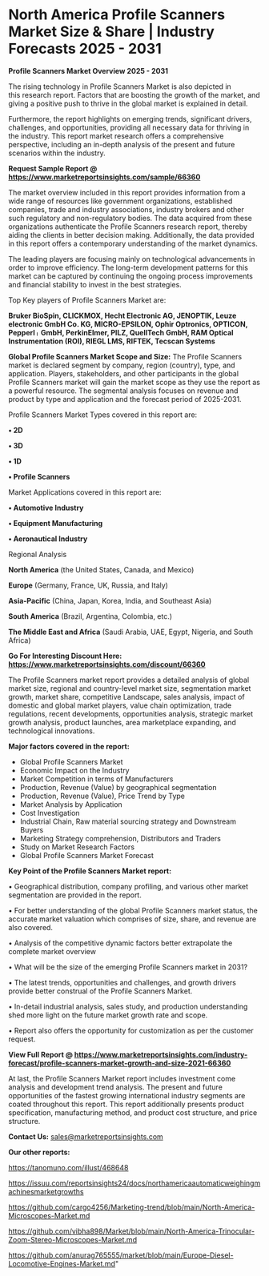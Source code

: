 # North America Profile Scanners Market Size & Share | Industry Forecasts 2025 - 2031

<Strong> Profile Scanners Market Overview 2025 - 2031</strong>

The rising technology in Profile Scanners Market is also depicted in this research report. Factors that are boosting the growth of the market, and giving a positive push to thrive in the global market is explained in detail.

Furthermore, the report highlights on emerging trends, significant drivers, challenges, and opportunities, providing all necessary data for thriving in the industry. This report market research offers a comprehensive perspective, including an in-depth analysis of the present and future scenarios within the industry.

<strong>Request Sample Report @ <a href=https://www.marketreportsinsights.com/sample/66360>https://www.marketreportsinsights.com/sample/66360</a></strong>

The market overview included in this report provides information from a wide range of resources like government organizations, established companies, trade and industry associations, industry brokers and other such regulatory and non-regulatory bodies. The data acquired from these organizations authenticate the Profile Scanners research report, thereby aiding the clients in better decision making. Additionally, the data provided in this report offers a contemporary understanding of the market dynamics.

The leading players are focusing mainly on technological advancements in order to improve efficiency. The long-term development patterns for this market can be captured by continuing the ongoing process improvements and financial stability to invest in the best strategies.

Top Key players of Profile Scanners Market are:

<strong>Bruker BioSpin, CLICKMOX, Hecht Electronic AG, JENOPTIK, Leuze electronic GmbH Co. KG, MICRO-EPSILON, Ophir Optronics, OPTICON, Pepperlᛧ GmbH, PerkinElmer, PILZ, QuellTech GmbH, RAM Optical Instrumentation (ROI), RIEGL LMS, RIFTEK, Tecscan Systems</strong>

<strong><b>Global Profile Scanners Market Scope and Size:</b></strong>
The Profile Scanners market is declared segment by company, region (country), type, and application. Players, stakeholders, and other participants in the global Profile Scanners market will gain the market scope as they use the report as a powerful resource. The segmental analysis focuses on revenue and product by type and application and the forecast period of 2025-2031.

Profile Scanners Market Types covered in this report are:

<strong>• 2D

• 3D

• 1D

• Profile Scanners</strong>

Market Applications covered in this report are:

<strong>• Automotive Industry

• Equipment Manufacturing

• Aeronautical Industry</strong> 

Regional Analysis

<strong>North America</strong> (the United States, Canada, and Mexico)

<strong>Europe</strong> (Germany, France, UK, Russia, and Italy)

<strong>Asia-Pacific</strong> (China, Japan, Korea, India, and Southeast Asia)

<strong>South America</strong> (Brazil, Argentina, Colombia, etc.)

<strong>The Middle East and Africa</strong> (Saudi Arabia, UAE, Egypt, Nigeria, and South Africa)

<strong>Go For Interesting Discount Here: <a href=https://www.marketreportsinsights.com/discount/66360>https://www.marketreportsinsights.com/discount/66360</a></strong>

The Profile Scanners market report provides a detailed analysis of global market size, regional and country-level market size, segmentation market growth, market share, competitive Landscape, sales analysis, impact of domestic and global market players, value chain optimization, trade regulations, recent developments, opportunities analysis, strategic market growth analysis, product launches, area marketplace expanding, and technological innovations.

<strong><b>Major factors covered in the report:</b></strong>
<ul>
  <li>Global Profile Scanners Market </li>
  <li>Economic Impact on the Industry</li>
  <li>Market Competition in terms of Manufacturers</li>
  <li>Production, Revenue (Value) by geographical segmentation</li>
  <li>Production, Revenue (Value), Price Trend by Type</li>
  <li>Market Analysis by Application</li>
  <li>Cost Investigation</li>
  <li>Industrial Chain, Raw material sourcing strategy and Downstream Buyers</li>
  <li>Marketing Strategy comprehension, Distributors and Traders</li>
  <li>Study on Market Research Factors</li>
  <li>Global Profile Scanners Market Forecast</li>
</ul>

<strong><b>Key Point of the Profile Scanners Market report:</b></strong>

• Geographical distribution, company profiling, and various other market segmentation are provided in the report.

• For better understanding of the global Profile Scanners market status, the accurate market valuation which comprises of size, share, and revenue are also covered.

• Analysis of the competitive dynamic factors better extrapolate the complete market overview

• What will be the size of the emerging Profile Scanners market in 2031?

• The latest trends, opportunities and challenges, and growth drivers provide better construal of the Profile Scanners Market.

• In-detail industrial analysis, sales study, and production understanding shed more light on the future market growth rate and scope.

• Report also offers the opportunity for customization as per the customer request.

<strong><b>View Full Report @ <a href=https://www.marketreportsinsights.com/industry-forecast/profile-scanners-market-growth-and-size-2021-66360>https://www.marketreportsinsights.com/industry-forecast/profile-scanners-market-growth-and-size-2021-66360</a></b></strong>


At last, the Profile Scanners Market report includes investment come analysis and development trend analysis. The present and future opportunities of the fastest growing international industry segments are coated throughout this report. This report additionally presents product specification, manufacturing method, and product cost structure, and price structure.

<strong>Contact Us:</strong>
sales@marketreportsinsights.com

<strong>Our other reports:</strong>

<a href=https://tanomuno.com/illust/468648>https://tanomuno.com/illust/468648</a>

<a href=https://issuu.com/reportsinsights24/docs/northamericaautomaticweighingmachinesmarketgrowths>https://issuu.com/reportsinsights24/docs/northamericaautomaticweighingmachinesmarketgrowths</a>

<a href=https://github.com/cargo4256/Marketing-trend/blob/main/North-America-Microscopes-Market.md>https://github.com/cargo4256/Marketing-trend/blob/main/North-America-Microscopes-Market.md</a>

<a href=https://github.com/vibha898/Market/blob/main/North-America-Trinocular-Zoom-Stereo-Microscopes-Market.md>https://github.com/vibha898/Market/blob/main/North-America-Trinocular-Zoom-Stereo-Microscopes-Market.md</a>

<a href=https://github.com/anurag765555/market/blob/main/Europe-Diesel-Locomotive-Engines-Market.md>https://github.com/anurag765555/market/blob/main/Europe-Diesel-Locomotive-Engines-Market.md</a>"
